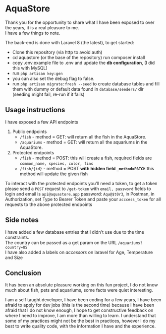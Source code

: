 # AquaStore

Thank you for the opportunity to share what I have been exposed to over the years, it is a real pleasure to me.  
I have a few things to note.

The back-end is done with Laravel 8 (the latest), to get started:

- Clone this repository (via http to avoid auth)
- cd aquastore (or the base of the repository) run composer install
- copy .env.example file to .env and update the **db configuration**, (I did this with MySQL)
- run `php artisan key:gen`
- you can also set the debug flag to false.
- run `php artisan migrate:fresh --seed` to create database tables and fill them with dummy or default data found in `database/seeders/` dir (seeding might fail, re-run if it fails)

## Usage instructions

I have exposed a few API endpoints

1. Public endpoints
   - `/fish` - method = GET: will return all the fish in the AquaStore.
   - `/aquariums` - method = GET: will return all the aquariums in the AquaStore.
2. Protected endpoints
   - `/fish` - method = POST: this will create a fish, required fields are `common_name, species, color, fins`
   - `/fish/{id}` - method = POST **with hidden field `_method=PATCH`** this method will update the given fish

To interact with the protected endpoints you'll need a token, to get a token please send a `POST` request to `/get-token` with `email, password` fields to login and email is `api@aquastore.app` password: `Aqu@$t0r3`, in Postman, in Authorization, set Type to Bearer Token and paste your `acccess_token` for all requests to the above protected endpoints

## Side notes

I have added a few database entries that I didn't use due to the time constraints.  
The country can be passed as a get param on the URL `/aquariums?country=US`  
I have also added a labels on *accessors* on laravel for Age, Temperature and Size  

## Conclusion

It has been an absolute pleasure working on this fun project, I do not know much about fish, pets and aquariums, some facts were quiet interesting.

I am a self taught developer, I have been coding for a few years, I have been afraid to apply for dev jobs (this is the second time) because I have been afraid that I do not know enough, I hope to get constructive feedback on where I need to improve, I am more than willing to learn. I understand that some of my practices might not be the best in practices, however I do my best to write quality code, with the information I have and the experience.
